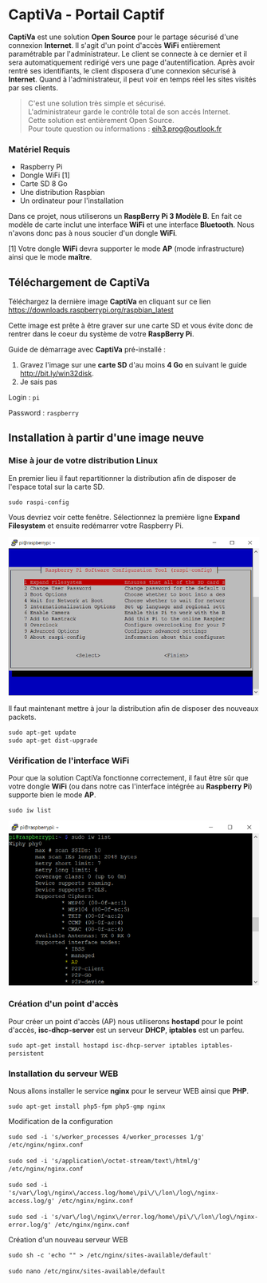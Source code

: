 # CaptiVa - Portail Captif

**CaptiVa** est une solution **Open Source** pour le partage sécurisé d'une connexion **Internet**. Il s'agit d'un point d'accès **WiFi** entièrement paramétrable par l'administrateur. Le client se connecte à ce dernier et il sera automatiquement redirigé vers une page d'autentification. Après avoir rentré ses identifiants, le client disposera d'une connexion sécurisé à **Internet**. Quand à l'administrateur, il peut voir en temps réel les sites visités par ses clients.

> C'est une solution très simple et sécurisé.  
> L'administrateur garde le contrôle total de son accés Internet.  
> Cette solution est entièrement Open Source.              
> Pour toute question ou informations : eih3.prog@outlook.fr

### Matériel Requis

- Raspberry Pi
- Dongle WiFi [1]
- Carte SD 8 Go
- Une distribution Raspbian
- Un ordinateur pour l'installation

Dans ce projet, nous utiliserons un **RaspBerry Pi 3 Modèle B**.
En fait ce modèle de carte inclut une interface **WiFi** et une interface **Bluetooth**. Nous n'avons donc pas à nous soucier d'un dongle **WiFi**.

[1] Votre dongle **WiFi** devra supporter le mode **AP** (mode infrastructure) ainsi que le mode **maître**.


## Téléchargement de CaptiVa

Téléchargez la dernière image **CaptiVa** en cliquant sur ce lien
https://downloads.raspberrypi.org/raspbian_latest

Cette image est prête à être graver sur une carte SD et vous évite donc de rentrer dans le coeur du système de votre **RaspBerry Pi**.

Guide de démarrage avec **CaptiVa** pré-installé :

  1. Gravez l'image sur une **carte SD** d'au moins **4 Go** en suivant le guide http://bit.ly/win32disk.
  2. Je sais pas

  Login : ```pi```

  Password : ```raspberry```

## Installation à partir d'une image neuve

### Mise à jour de votre distribution Linux

En premier lieu il faut repartitionner la distribution afin de disposer de l'espace total sur la carte SD.

```
sudo raspi-config
```

Vous devriez voir cette fenêtre. Sélectionnez la première ligne **Expand Filesystem** et ensuite redémarrer votre Raspberry Pi.


<img src="https://github.com/Eih3/CaptiVa/blob/master/screenshot/raspi-config.PNG" width="600" />



Il faut maintenant mettre à jour la distribution afin de disposer des nouveaux packets.

```
sudo apt-get update
sudo apt-get dist-upgrade
```

### Vérification de l'interface WiFi

Pour que la solution CaptiVa fonctionne correctement, il faut être sûr que votre dongle **WiFi** (ou dans notre cas l'interface intégrée au **Raspberry Pi**) supporte bien le mode **AP**.

```
sudo iw list
```

<img src="https://github.com/Eih3/CaptiVa/blob/master/screenshot/iwlist.PNG" width="600" />

### Création d'un point d'accès

Pour créer un point d'accès (AP) nous utiliserons
 **hostapd** pour le point d'accès,
 **isc-dhcp-server** est un serveur **DHCP**,
 **iptables** est un parfeu.

```
sudo apt-get install hostapd isc-dhcp-server iptables iptables-persistent
```



### Installation du serveur WEB

Nous allons installer le service **nginx** pour le serveur WEB ainsi que **PHP**.

```
sudo apt-get install php5-fpm php5-gmp nginx
```

Modification de la configuration

```
sudo sed -i 's/worker_processes 4/worker_processes 1/g' /etc/nginx/nginx.conf

sudo sed -i 's/application\/octet-stream/text\/html/g' /etc/nginx/nginx.conf

sudo sed -i 's/var\/log\/nginx\/access.log/home\/pi\/\/lon\/log\/nginx-access.log/g' /etc/nginx/nginx.conf

sudo sed -i 's/var\/log\/nginx\/error.log/home\/pi\/\/lon\/log\/nginx-error.log/g' /etc/nginx/nginx.conf
```

Création d'un nouveau serveur WEB

```
sudo sh -c 'echo "" > /etc/nginx/sites-available/default'

sudo nano /etc/nginx/sites-available/default
```
